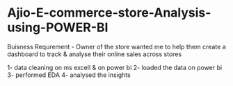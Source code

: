 # Ajio-E-commerce-store-Analysis-using-POWER-BI
Buisness Requrement - Owner of the store wanted me to help them create a dashboard to track & analyse their online sales across stores 

1- data cleaning on ms excell & on power bi
2- loaded the data on power bi
3- performed EDA
4- analysed the insights
